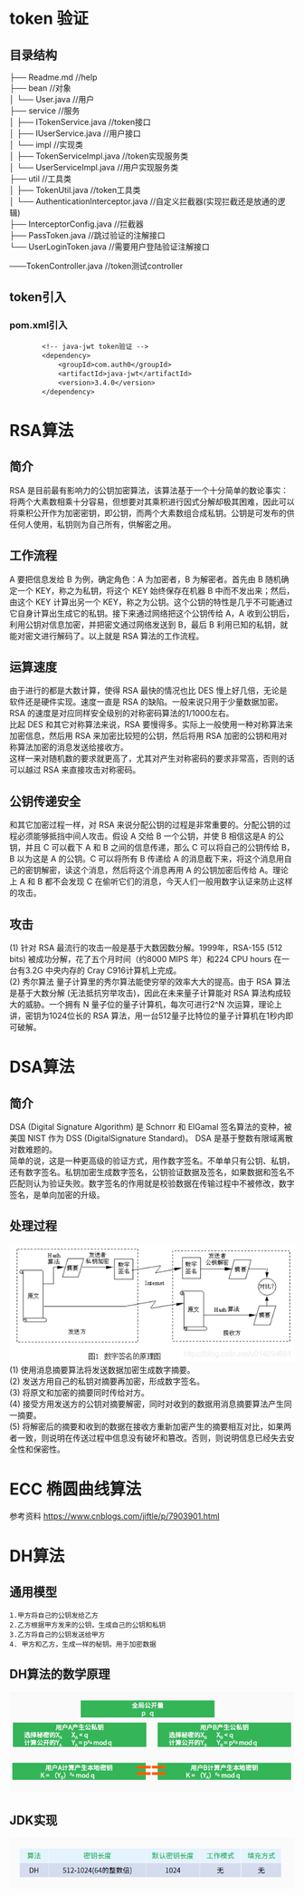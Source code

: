 # token 验证

## 目录结构
├── Readme.md                               //help  
├── bean                                    //对象  
│   └── User.java                           //用户  
├── service                                 //服务  
│   ├── ITokenService.java                  //token接口  
│   ├── IUserService.java                   //用户接口  
│   └── impl                                //实现类    
│       ├── TokenServiceImpl.java           //token实现服务类  
│       └── UserServiceImpl.java            //用户实现服务类  
├── util                                    //工具类  
│   ├── TokenUtil.java                      //token工具类   
│   └── AuthenticationInterceptor.java      //自定义拦截器(实现拦截还是放通的逻辑)  
├── InterceptorConfig.java                  //拦截器  
├── PassToken.java                          //跳过验证的注解接口  
└── UserLoginToken.java                     //需要用户登陆验证注解接口

───TokenController.java                     //token测试controller

## token引入

### pom.xml引入
```$xslt
        <!-- java-jwt token验证 -->
        <dependency>
            <groupId>com.auth0</groupId>
            <artifactId>java-jwt</artifactId>
            <version>3.4.0</version>
        </dependency>
```


# RSA算法
## 简介
RSA 是目前最有影响力的公钥加密算法，该算法基于一个十分简单的数论事实：将两个大素数相乘十分容易，但想要对其乘积进行因式分解却极其困难，因此可以将乘积公开作为加密密钥，即公钥，而两个大素数组合成私钥。公钥是可发布的供任何人使用，私钥则为自己所有，供解密之用。
## 工作流程
A 要把信息发给 B 为例，确定角色：A 为加密者，B 为解密者。首先由 B 随机确定一个 KEY，称之为私钥，将这个 KEY 始终保存在机器 B 中而不发出来；然后，由这个 KEY 计算出另一个 KEY，称之为公钥。这个公钥的特性是几乎不可能通过它自身计算出生成它的私钥。接下来通过网络把这个公钥传给 A，A 收到公钥后，利用公钥对信息加密，并把密文通过网络发送到 B，最后 B 利用已知的私钥，就能对密文进行解码了。以上就是 RSA 算法的工作流程。
## 运算速度
由于进行的都是大数计算，使得 RSA 最快的情况也比 DES 慢上好几倍，无论是软件还是硬件实现。速度一直是 RSA 的缺陷。一般来说只用于少量数据加密。RSA 的速度是对应同样安全级别的对称密码算法的1/1000左右。  
比起 DES 和其它对称算法来说，RSA 要慢得多。实际上一般使用一种对称算法来加密信息，然后用 RSA 来加密比较短的公钥，然后将用 RSA 加密的公钥和用对称算法加密的消息发送给接收方。  
这样一来对随机数的要求就更高了，尤其对产生对称密码的要求非常高，否则的话可以越过 RSA 来直接攻击对称密码。
## 公钥传递安全
和其它加密过程一样，对 RSA 来说分配公钥的过程是非常重要的。分配公钥的过程必须能够抵挡中间人攻击。假设 A 交给 B 一个公钥，并使 B 相信这是A 的公钥，并且 C 可以截下 A 和 B 之间的信息传递，那么 C 可以将自己的公钥传给 B，B 以为这是 A 的公钥。C 可以将所有 B 传递给 A 的消息截下来，将这个消息用自己的密钥解密，读这个消息，然后将这个消息再用 A 的公钥加密后传给 A。理论上 A 和 B 都不会发现 C 在偷听它们的消息，今天人们一般用数字认证来防止这样的攻击。
## 攻击
(1) 针对 RSA 最流行的攻击一般是基于大数因数分解。1999年，RSA-155 (512 bits) 被成功分解，花了五个月时间（约8000 MIPS 年）和224 CPU hours 在一台有3.2G 中央内存的 Cray C916计算机上完成。  
(2) 秀尔算法 量子计算里的秀尔算法能使穷举的效率大大的提高。由于 RSA 算法是基于大数分解 (无法抵抗穷举攻击)，因此在未来量子计算能对 RSA 算法构成较大的威胁。一个拥有 N 量子位的量子计算机，每次可进行2^N 次运算，理论上讲，密钥为1024位长的 RSA 算法，用一台512量子比特位的量子计算机在1秒内即可破解。

# DSA算法
## 简介
DSA (Digital Signature Algorithm) 是 Schnorr 和 ElGamal 签名算法的变种，被美国 NIST 作为 DSS (DigitalSignature Standard)。 DSA 是基于整数有限域离散对数难题的。  
简单的说，这是一种更高级的验证方式，用作数字签名。不单单只有公钥、私钥，还有数字签名。私钥加密生成数字签名，公钥验证数据及签名，如果数据和签名不匹配则认为验证失败。数字签名的作用就是校验数据在传输过程中不被修改，数字签名，是单向加密的升级。
## 处理过程
![1.png](./src/main/resources/picture/20190130194504905.png)  
(1) 使用消息摘要算法将发送数据加密生成数字摘要。  
(2) 发送方用自己的私钥对摘要再加密，形成数字签名。  
(3) 将原文和加密的摘要同时传给对方。  
(4) 接受方用发送方的公钥对摘要解密，同时对收到的数据用消息摘要算法产生同一摘要。  
(5) 将解密后的摘要和收到的数据在接收方重新加密产生的摘要相互对比，如果两者一致，则说明在传送过程中信息没有破坏和篡改。否则，则说明信息已经失去安全性和保密性。

# ECC 椭圆曲线算法
参考资料 https://www.cnblogs.com/jiftle/p/7903901.html

# DH算法
## 通用模型
```
1.甲方将自己的公钥发给乙方
2.乙方根据甲方发来的公钥，生成自己的公钥和私钥
3.乙方将自己的公钥发送给甲方
4. 甲方和乙方，生成一样的秘钥。用于加密数据
```
## DH算法的数学原理
![1.png](./src/main/resources/picture/20161213213757227.png)
## JDK实现
![1.png](./src/main/resources/picture/20161213213827977.png)
